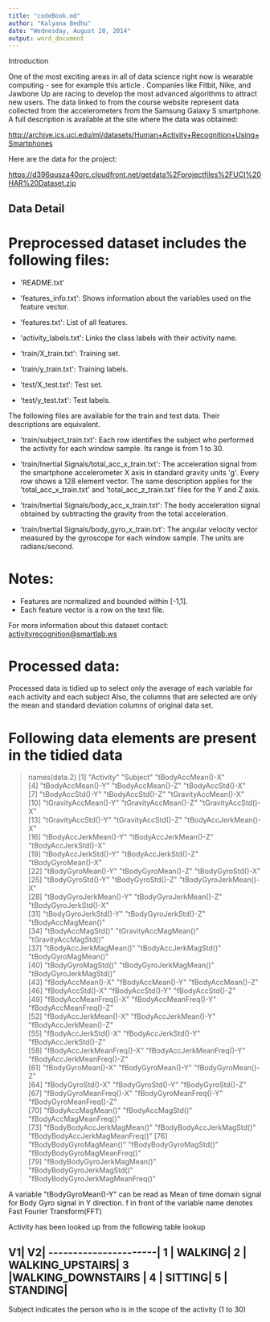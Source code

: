 ```yaml
---
title: "codeBook.md"
author: "Kalyana Bedhu"
date: "Wednesday, August 20, 2014"
output: word_document
---
```


Introduction

One of the most exciting areas in all of data science right now is wearable computing - see for example this article . Companies like Fitbit, Nike, and Jawbone Up are racing to develop the most advanced algorithms to attract new users. The data linked to from the course website represent data collected from the accelerometers from the Samsung Galaxy S smartphone. A full description is available at the site where the data was obtained: 

http://archive.ics.uci.edu/ml/datasets/Human+Activity+Recognition+Using+Smartphones 

Here are the data for the project: 

https://d396qusza40orc.cloudfront.net/getdata%2Fprojectfiles%2FUCI%20HAR%20Dataset.zip 


Data Detail
-----------
Preprocessed dataset includes the following files:
=========================================

- 'README.txt'

- 'features_info.txt': Shows information about the variables used on the feature vector.

- 'features.txt': List of all features.

- 'activity_labels.txt': Links the class labels with their activity name.

- 'train/X_train.txt': Training set.

- 'train/y_train.txt': Training labels.

- 'test/X_test.txt': Test set.

- 'test/y_test.txt': Test labels.

The following files are available for the train and test data. Their descriptions are equivalent. 

- 'train/subject_train.txt': Each row identifies the subject who performed the activity for each window sample. Its range is from 1 to 30. 

- 'train/Inertial Signals/total_acc_x_train.txt': The acceleration signal from the smartphone accelerometer X axis in standard gravity units 'g'. Every row shows a 128 element vector. The same description applies for the 'total_acc_x_train.txt' and 'total_acc_z_train.txt' files for the Y and Z axis. 

- 'train/Inertial Signals/body_acc_x_train.txt': The body acceleration signal obtained by subtracting the gravity from the total acceleration. 

- 'train/Inertial Signals/body_gyro_x_train.txt': The angular velocity vector measured by the gyroscope for each window sample. The units are radians/second. 

Notes: 
======
- Features are normalized and bounded within [-1,1].
- Each feature vector is a row on the text file.

For more information about this dataset contact: activityrecognition@smartlab.ws



Processed data:
==============

Processed data is tidied up to select only the average of each variable for each activity and each subject
Also, the columns that are selected are only the mean and standard deviation columns of original data set.

Following data elements are present in the tidied data
======================================================
> names(data.2)
 [1] "Activity"                       "Subject"                        "tBodyAccMean()-X"              
 [4] "tBodyAccMean()-Y"               "tBodyAccMean()-Z"               "tBodyAccStd()-X"               
 [7] "tBodyAccStd()-Y"                "tBodyAccStd()-Z"                "tGravityAccMean()-X"           
[10] "tGravityAccMean()-Y"            "tGravityAccMean()-Z"            "tGravityAccStd()-X"            
[13] "tGravityAccStd()-Y"             "tGravityAccStd()-Z"             "tBodyAccJerkMean()-X"          
[16] "tBodyAccJerkMean()-Y"           "tBodyAccJerkMean()-Z"           "tBodyAccJerkStd()-X"           
[19] "tBodyAccJerkStd()-Y"            "tBodyAccJerkStd()-Z"            "tBodyGyroMean()-X"             
[22] "tBodyGyroMean()-Y"              "tBodyGyroMean()-Z"              "tBodyGyroStd()-X"              
[25] "tBodyGyroStd()-Y"               "tBodyGyroStd()-Z"               "tBodyGyroJerkMean()-X"         
[28] "tBodyGyroJerkMean()-Y"          "tBodyGyroJerkMean()-Z"          "tBodyGyroJerkStd()-X"          
[31] "tBodyGyroJerkStd()-Y"           "tBodyGyroJerkStd()-Z"           "tBodyAccMagMean()"             
[34] "tBodyAccMagStd()"               "tGravityAccMagMean()"           "tGravityAccMagStd()"           
[37] "tBodyAccJerkMagMean()"          "tBodyAccJerkMagStd()"           "tBodyGyroMagMean()"            
[40] "tBodyGyroMagStd()"              "tBodyGyroJerkMagMean()"         "tBodyGyroJerkMagStd()"         
[43] "fBodyAccMean()-X"               "fBodyAccMean()-Y"               "fBodyAccMean()-Z"              
[46] "fBodyAccStd()-X"                "fBodyAccStd()-Y"                "fBodyAccStd()-Z"               
[49] "fBodyAccMeanFreq()-X"           "fBodyAccMeanFreq()-Y"           "fBodyAccMeanFreq()-Z"          
[52] "fBodyAccJerkMean()-X"           "fBodyAccJerkMean()-Y"           "fBodyAccJerkMean()-Z"          
[55] "fBodyAccJerkStd()-X"            "fBodyAccJerkStd()-Y"            "fBodyAccJerkStd()-Z"           
[58] "fBodyAccJerkMeanFreq()-X"       "fBodyAccJerkMeanFreq()-Y"       "fBodyAccJerkMeanFreq()-Z"      
[61] "fBodyGyroMean()-X"              "fBodyGyroMean()-Y"              "fBodyGyroMean()-Z"             
[64] "fBodyGyroStd()-X"               "fBodyGyroStd()-Y"               "fBodyGyroStd()-Z"              
[67] "fBodyGyroMeanFreq()-X"          "fBodyGyroMeanFreq()-Y"          "fBodyGyroMeanFreq()-Z"         
[70] "fBodyAccMagMean()"              "fBodyAccMagStd()"               "fBodyAccMagMeanFreq()"         
[73] "fBodyBodyAccJerkMagMean()"      "fBodyBodyAccJerkMagStd()"       "fBodyBodyAccJerkMagMeanFreq()" 
[76] "fBodyBodyGyroMagMean()"         "fBodyBodyGyroMagStd()"          "fBodyBodyGyroMagMeanFreq()"    
[79] "fBodyBodyGyroJerkMagMean()"     "fBodyBodyGyroJerkMagStd()"      "fBodyBodyGyroJerkMagMeanFreq()"

A variable  "tBodyGyroMean()-Y" can be read as Mean of time domain signal for Body Gyro signal in Y direction. f in front of the variable name denotes Fast Fourier Transform(FFT)

Activity has been looked up from the following table lookup

 V1|                 V2|
 ----------------------|
 1 |            WALKING|
 2 |   WALKING_UPSTAIRS|
 3 |WALKING_DOWNSTAIRS |
 4 |            SITTING|
 5 |           STANDING|
------------------------

Subject indicates the person who is in the scope of the activity (1 to 30)


